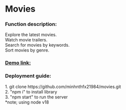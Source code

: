 <h1>Movies</h1>

<h3>Function description:</h3>
Explore the latest movies.</br>
Watch movie trailers.</br>
Search for movies by keywords.</br>
Sort movies by genre.</br>

<h3><a href="https://movies-38d30.web.app/">Demo link:</a></h3>


<h3>Deployment guide:</h3>
1. git clone https://github.com/minhnthfx21984/movies.git</br>
2. "npm i" to install library</br>
3. "npm start" to run the server</br>
*note; using node v18</br>
